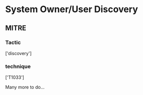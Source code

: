 # System Owner/User Discovery

## MITRE

### Tactic
['discovery']

### technique
['T1033']

Many more to do...
